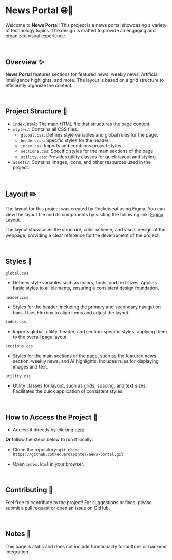 # News Portal 🌐📰

Welcome to **News Portal**! This project is a news portal showcasing a variety of technology topics. The design is crafted to provide an engaging and organized visual experience.

<br>

## Overview ✨

**News Portal** features sections for featured news, weekly news, Artificial Intelligence highlights, and more. The layout is based on a grid structure to efficiently organize the content.

<br>
 
## Project Structure 📂

- `index.html`: The main HTML file that structures the page content.
- `styles/`: Contains all CSS files.
  - `global.css`: Defines style variables and global rules for the page.
  - `header.css`: Specific styles for the header.
  - `index.css`: Imports and combines project styles.
  - `sections.css`: Specific styles for the main sections of the page.
  - `utility.css`: Provides utility classes for quick layout and styling.
- `assets/`: Contains images, icons, and other resources used in the project.

<br>

## Layout ✏️

The layout for this project was created by Rocketseat using Figma. You can view the layout file and its components by visiting the following link: [Figma Layout](https://www.figma.com/community/file/1392188698846698895/portal-de-noticias).

The layout showcases the structure, color scheme, and visual design of the webpage, providing a clear reference for the development of the project.

<br>

## Styles 🎨

`global.css`

- Defines style variables such as colors, fonts, and text sizes. Applies basic styles to all elements, ensuring a consistent design foundation.

`header.css`

- Styles for the header, including the primary and secondary navigation bars. Uses Flexbox to align items and adjust the layout.

`index.css`

- Imports global, utility, header, and section-specific styles, applying them to the overall page layout.

`sections.css`

- Styles for the main sections of the page, such as the featured news section, weekly news, and AI highlights. Includes rules for displaying images and text.

`utility.css`

- Utility classes for layout, such as grids, spacing, and text sizes. Facilitates the quick application of consistent styles.

<br>

## How to Access the Project 🚀

- Access it directly by clicking [here](https://eduardapontel.github.io/news-portal/).

**Or** follow the steps below to run it locally:

- Clone the repository:
   ```git clone https://github.com/eduardapontel/news-portal.git```

- Open `index.html` in your browser.

<br>

## Contributing 🤝

Feel free to contribute to the project! For suggestions or fixes, please submit a pull request or open an issue on GitHub. 

<br>

## Notes 📌

This page is static and does not include functionality for buttons or backend integration.
